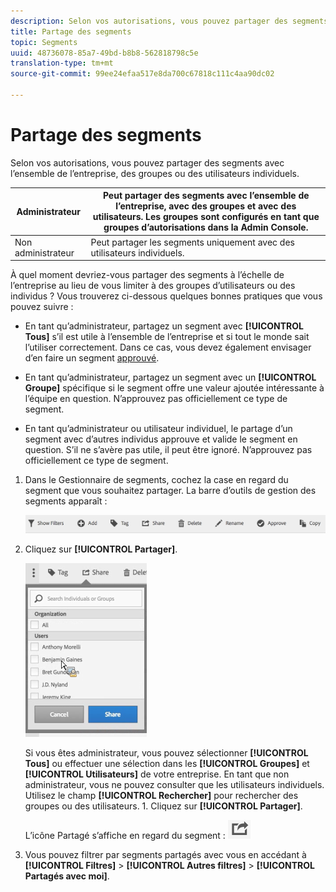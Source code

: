 ```yaml
---
description: Selon vos autorisations, vous pouvez partager des segments avec l’ensemble de l’entreprise, des groupes ou des utilisateurs individuels.
title: Partage des segments
topic: Segments
uuid: 48736078-85a7-49bd-b8b8-562818798c5e
translation-type: tm+mt
source-git-commit: 99ee24efaa517e8da700c67818c111c4aa90dc02

---
```



# Partage des segments

Selon vos autorisations, vous pouvez partager des segments avec l’ensemble de l’entreprise, des groupes ou des utilisateurs individuels.

| Administrateur | Peut partager des segments avec l’ensemble de l’entreprise, avec des groupes et avec des utilisateurs. Les groupes sont configurés en tant que groupes d’autorisations dans la Admin Console. |
|---|---|
| Non administrateur | Peut partager les segments uniquement avec des utilisateurs individuels. |

À quel moment devriez-vous partager des segments à l’échelle de l’entreprise au lieu de vous limiter à des groupes d’utilisateurs ou des individus ? Vous trouverez ci-dessous quelques bonnes pratiques que vous pouvez suivre :

* En tant qu’administrateur, partagez un segment avec **[!UICONTROL Tous]** s’il est utile à l’ensemble de l’entreprise et si tout le monde sait l’utiliser correctement. Dans ce cas, vous devez également envisager d’en faire un segment [approuvé](/help/components/c-segmentation/c-segmentation-workflow/seg-approve.md).

* En tant qu’administrateur, partagez un segment avec un **[!UICONTROL Groupe]** spécifique si le segment offre une valeur ajoutée intéressante à l’équipe en question. N’approuvez pas officiellement ce type de segment.
* En tant qu’administrateur ou utilisateur individuel, le partage d’un segment avec d’autres individus approuve et valide le segment en question. S’il ne s’avère pas utile, il peut être ignoré. N’approuvez pas officiellement ce type de segment.

1. Dans le Gestionnaire de segments, cochez la case en regard du segment que vous souhaitez partager. La barre d’outils de gestion des segments apparaît :

   ![](assets/segment_mgmt_toolbar.png)

1. Cliquez sur **[!UICONTROL Partager]**.

   ![](assets/sharing_segments.png)

   Si vous êtes administrateur, vous pouvez sélectionner **[!UICONTROL Tous]** ou effectuer une sélection dans les **[!UICONTROL Groupes]** et **[!UICONTROL Utilisateurs]** de votre entreprise. En tant que non administrateur, vous ne pouvez consulter que les utilisateurs individuels. Utilisez le champ **[!UICONTROL Rechercher]** pour rechercher des groupes ou des utilisateurs. 1. Cliquez sur **[!UICONTROL Partager]**.

   L’icône Partagé s’affiche en regard du segment : ![](assets/share_icon.png)

1. Vous pouvez filtrer par segments partagés avec vous en accédant à **[!UICONTROL Filtres]** > **[!UICONTROL Autres filtres]** > **[!UICONTROL Partagés avec moi]**.
